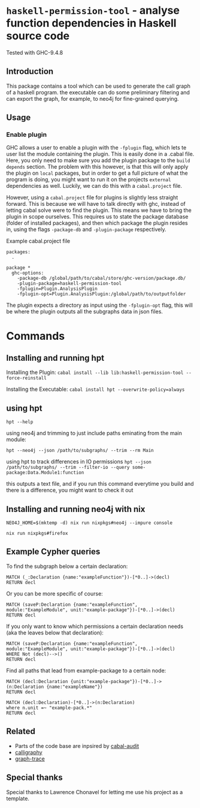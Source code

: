 
# `haskell-permission-tool` - analyse function dependencies in Haskell source code

Tested with GHC-9.4.8

## Introduction

This package contains a tool which can be used to generate the call graph of a haskell program. the executable can do some preliminary filtering and can export the graph, for example, to neo4j for fine-grained querying.

## Usage

### Enable plugin

GHC allows a user to enable a plugin with the `-fplugin` flag, which lets te user list the module containing the plugin. This is easily done in a .cabal file. Here, you only need to make sure you add the plugin package to the `build depends` section. The problem with this however, is that this will only apply the plugin on `local` packages, but in order to get a full picture of what the program is doing, you might want to run it on the projects `external` dependencies as well. Luckily, we can do this with a `cabal.project` file.

However, using a `cabal.project` file for plugins is slightly less straight forward. This is because we will have to talk directly with ghc, instead of letting cabal solve were to find the plugin. This means we have to bring the plugin in scope ourselves. This requires us to state the package database (folder of installed packages), and then which package the plugin resides in, using the flags `-package-db` and `-plugin-package` respectively.

Example cabal.project file

```cabal
packages:
  .

package *
  ghc-options: 
    -package-db /global/path/to/cabal/store/ghc-version/package.db/
    -plugin-package=haskell-permission-tool
    -fplugin=Plugin.AnalysisPlugin
    -fplugin-opt=Plugin.AnalysisPlugin:/global/path/to/outputfolder
```

The plugin expects a directory as input using the `-fplugin-opt` flag, this will be where the plugin outputs all the subgraphs data in json files.

# Commands

## Installing and running hpt

Installing the Plugin: `cabal install --lib lib:haskell-permission-tool --force-reinstall`

Installing the Executable: `cabal install hpt --overwrite-policy=always`

## using hpt

`hpt --help`

using neo4j and trimming to just include paths eminating from the main module:

`hpt --neo4j --json /path/to/subgraphs/ --trim --rm Main`

using hpt to track differences in IO permissions
`hpt --json /path/to/subgraphs/ --trim --filter-io --query some-package:Data.Module1:function`

this outputs a text file, and if you run this command everytime you build and there is a difference, you might want to check it out


## Installing and running neo4j with nix

```
NEO4J_HOME=$(mktemp -d) nix run nixpkgs#neo4j --impure console
```

```
nix run nixpkgs#firefox
```

## Example Cypher queries

To find the subgraph below a certain declaration:

```
MATCH (_:Declaration {name:"exampleFunction"})-[*0..]->(decl) 
RETURN decl
```

Or you can be more specific of course:


```
MATCH (saveP:Declaration {name:"exampleFunction", module:"ExampleModule", unit:"example-package"})-[*0..]->(decl) 
RETURN decl
```

If you only want to know which permissions a certain declaration needs (aka the leaves below that declaration):


```
MATCH (saveP:Declaration {name:"exampleFunction", module:"ExampleModule", unit:"example-package"})-[*0..]->(decl)
WHERE Not (decl)-->() 
RETURN decl
```

Find all paths that lead from example-package to a certain node:

```
MATCH (decl:Declaration {unit:"example-package"})-[*0..]->(n:Declaration {name:"exampleName"})
RETURN decl
```

```
MATCH (decl:Declaration)-[*0..]->(n:Declaration)
where n.unit =~ "example-pack.*"
RETURN decl
```

## Related

- Parts of the code base are inpsired by [cabal-audit](https://github.com/TristanCacqueray/cabal-audit/tree/main)
- [calligraphy](https://hackage.haskell.org/package/calligraphy)
- [graph-trace](https://hackage.haskell.org/package/graph-trace)

## Special thanks

Special thanks to Lawrence Chonavel for letting me use his project as a template.
